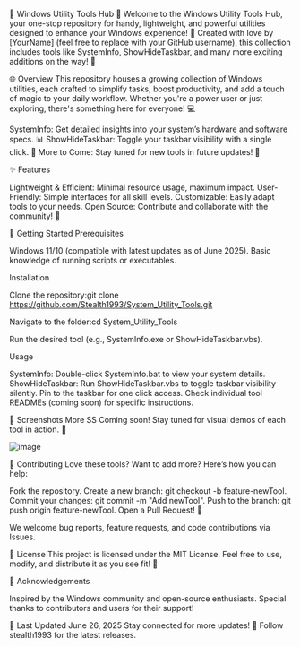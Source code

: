 🎉 Windows Utility Tools Hub 🎉
Welcome to the Windows Utility Tools Hub, your one-stop repository for handy, lightweight, and powerful utilities designed to enhance your Windows experience! 🌟 Created with love by [YourName] (feel free to replace with your GitHub username), this collection includes tools like SystemInfo, ShowHideTaskbar, and many more exciting additions on the way! 🚀

🌐 Overview
This repository houses a growing collection of Windows utilities, each crafted to simplify tasks, boost productivity, and add a touch of magic to your daily workflow. Whether you're a power user or just exploring, there's something here for everyone! 💻

SystemInfo: Get detailed insights into your system’s hardware and software specs. 📊
ShowHideTaskbar: Toggle your taskbar visibility with a single click. 🔧
More to Come: Stay tuned for new tools in future updates! 🌱


✨ Features

Lightweight & Efficient: Minimal resource usage, maximum impact.
User-Friendly: Simple interfaces for all skill levels.
Customizable: Easily adapt tools to your needs.
Open Source: Contribute and collaborate with the community! 🤝


🚀 Getting Started
Prerequisites

Windows 11/10 (compatible with latest updates as of June 2025).
Basic knowledge of running scripts or executables.

Installation

Clone the repository:git clone https://github.com/Stealth1993/System_Utility_Tools.git


Navigate to the folder:cd System_Utility_Tools


Run the desired tool (e.g., SystemInfo.exe or ShowHideTaskbar.vbs).

Usage

SystemInfo: Double-click SystemInfo.bat to view your system details.
ShowHideTaskbar: Run ShowHideTaskbar.vbs to toggle taskbar visibility silently. Pin to the taskbar for one click access.
Check individual tool READMEs (coming soon) for specific instructions.


🎨 Screenshots
More SS Coming soon! Stay tuned for visual demos of each tool in action. 📸

![image](https://github.com/user-attachments/assets/21bfb8ba-8d6e-48c1-96fe-1ca599597a2d)


🤝 Contributing
Love these tools? Want to add more? Here’s how you can help:

Fork the repository.
Create a new branch: git checkout -b feature-newTool.
Commit your changes: git commit -m "Add newTool".
Push to the branch: git push origin feature-newTool.
Open a Pull Request! 🌟

We welcome bug reports, feature requests, and code contributions via Issues.

📜 License
This project is licensed under the MIT License. Feel free to use, modify, and distribute it as you see fit! 🎉

🌟 Acknowledgements

Inspired by the Windows community and open-source enthusiasts.
Special thanks to contributors and users for their support!


📅 Last Updated
June 26, 2025
Stay connected for more updates! 🚀 Follow stealth1993 for the latest releases.
